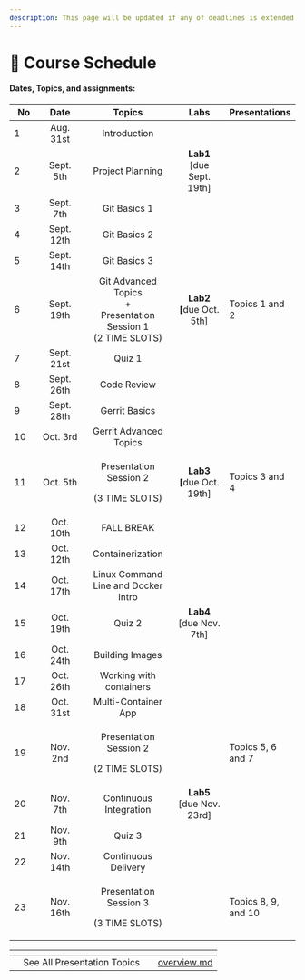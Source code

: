```yaml
---
description: This page will be updated if any of deadlines is extended!
---
```


# 📅 Course Schedule

#### Dates, Topics, and assignments:

<table data-full-width="false"><thead><tr><th width="70">No</th><th width="126" align="center">Date</th><th width="210" align="center">Topics</th><th width="164" align="center">Labs</th><th>Presentations</th></tr></thead><tbody><tr><td>1</td><td align="center">Aug. 31st</td><td align="center">Introduction</td><td align="center"></td><td></td></tr><tr><td>2</td><td align="center">Sept. 5th</td><td align="center">Project Planning</td><td align="center"><strong>Lab1</strong> <br>[due Sept. 19th]</td><td></td></tr><tr><td>3</td><td align="center">Sept. 7th</td><td align="center">Git Basics 1</td><td align="center"></td><td></td></tr><tr><td>4</td><td align="center">Sept. 12th</td><td align="center">Git Basics 2</td><td align="center"></td><td></td></tr><tr><td>5</td><td align="center">Sept. 14th</td><td align="center">Git Basics 3</td><td align="center"></td><td></td></tr><tr><td>6</td><td align="center">Sept. 19th</td><td align="center">Git Advanced Topics <br>+<br>Presentation Session 1 <br>(2 TIME SLOTS)</td><td align="center"><strong>Lab2</strong> <br><strong>[</strong>due Oct. 5th]</td><td>Topics 1 and 2</td></tr><tr><td>7</td><td align="center">Sept. 21st</td><td align="center">Quiz 1</td><td align="center"></td><td></td></tr><tr><td>8</td><td align="center">Sept. 26th</td><td align="center">Code Review</td><td align="center"></td><td></td></tr><tr><td>9</td><td align="center">Sept. 28th</td><td align="center">Gerrit Basics</td><td align="center"></td><td></td></tr><tr><td>10</td><td align="center">Oct. 3rd</td><td align="center">Gerrit Advanced Topics</td><td align="center"></td><td></td></tr><tr><td>11</td><td align="center">Oct. 5th</td><td align="center"><p>Presentation Session 2 </p><p>(3 TIME SLOTS)</p></td><td align="center"><strong>Lab3</strong> <br><strong>[</strong>due Oct. 19th]</td><td>Topics 3 and 4</td></tr><tr><td>12</td><td align="center">Oct. 10th</td><td align="center">FALL BREAK</td><td align="center"></td><td></td></tr><tr><td>13</td><td align="center">Oct. 12th</td><td align="center">Containerization</td><td align="center"></td><td></td></tr><tr><td>14</td><td align="center">Oct. 17th</td><td align="center">Linux Command Line and Docker Intro</td><td align="center"></td><td></td></tr><tr><td>15</td><td align="center">Oct. 19th</td><td align="center">Quiz 2</td><td align="center"><strong>Lab4</strong> <br>[due Nov. 7th]</td><td></td></tr><tr><td>16</td><td align="center">Oct. 24th</td><td align="center">Building Images</td><td align="center"></td><td></td></tr><tr><td>17</td><td align="center">Oct. 26th</td><td align="center">Working with containers</td><td align="center"></td><td></td></tr><tr><td>18</td><td align="center">Oct. 31st</td><td align="center">Multi-Container App</td><td align="center"></td><td></td></tr><tr><td>19</td><td align="center">Nov. 2nd</td><td align="center"><p>Presentation Session 2 </p><p>(2 TIME SLOTS)</p></td><td align="center"></td><td>Topics 5, 6 and 7</td></tr><tr><td>20</td><td align="center">Nov. 7th</td><td align="center">Continuous <br>Integration</td><td align="center"><strong>Lab5</strong> <br>[due Nov. 23rd]</td><td></td></tr><tr><td>21</td><td align="center">Nov. 9th</td><td align="center">Quiz 3</td><td align="center"></td><td></td></tr><tr><td>22</td><td align="center">Nov. 14th</td><td align="center">Continuous <br>Delivery</td><td align="center"></td><td></td></tr><tr><td>23</td><td align="center">Nov. 16th</td><td align="center"><p>Presentation Session 3 </p><p>(3 TIME SLOTS)</p></td><td align="center"></td><td>Topics 8, 9, and 10</td></tr></tbody></table>



<table data-view="cards"><thead><tr><th></th><th></th><th></th><th data-hidden data-card-target data-type="content-ref"></th></tr></thead><tbody><tr><td></td><td>See All Presentation Topics</td><td></td><td><a href="../presentations/overview.md">overview.md</a></td></tr></tbody></table>



